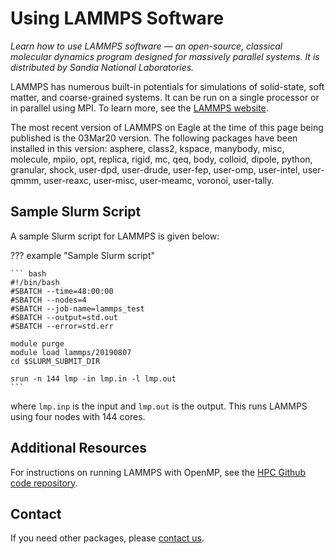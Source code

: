 # Using LAMMPS Software

*Learn how to use LAMMPS software — an open-source, classical molecular dynamics program designed for massively parallel systems. It is distributed by Sandia National Laboratories.*

LAMMPS has numerous built-in potentials for simulations of solid-state, soft matter, and coarse-grained systems. It can be run on a single processor or in parallel using MPI. To learn more, see the [LAMMPS website](https://www.lammps.org/#gsc.tab=0). 

The most recent version of LAMMPS on Eagle at the time of this page being published is the 03Mar20 version. The following packages have been installed in this version: asphere, class2, kspace, manybody, misc, molecule, mpiio, opt, replica, rigid,  mc, qeq, body, colloid, dipole, python, granular, shock, user-dpd, user-drude, user-fep, user-omp, user-intel, user-qmmm, user-reaxc, user-misc, user-meamc, voronoi, user-tally. 

## Sample Slurm Script 
A sample Slurm script for LAMMPS is given below:

??? example "Sample Slurm script"

    ``` bash
    #!/bin/bash
    #SBATCH --time=48:00:00 
    #SBATCH --nodes=4
    #SBATCH --job-name=lammps_test
    #SBATCH --output=std.out
    #SBATCH --error=std.err

    module purge
    module load lammps/20190807 
    cd $SLURM_SUBMIT_DIR

    srun -n 144 lmp -in lmp.in -l lmp.out
    ```

where `lmp.inp` is the input and `lmp.out` is the output. This runs LAMMPS using four nodes with 144 cores. 

## Additional Resources
For instructions on running LAMMPS with OpenMP, see the [HPC Github code repository](https://github.com/NREL/HPC/tree/master/applications/lammps).

## Contact 
If you need other packages, please [contact us](mailto:HPC-Help@nrel.gov). 

